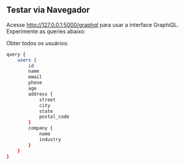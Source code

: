 ## Testar via Navegador
Acesse http://127.0.0.1:5000/graphql para usar a interface GraphiQL. Experimente as queries abaixo:

Obter todos os usuários:
```bash
query {
    users {
        id
        name
        email
        phone
        age
        address {
            street
            city
            state
            postal_code
        }
        company {
            name
            industry
        }
    }
}

```

